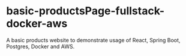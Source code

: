 # basic-productsPage-fullstack-docker-aws
A basic products website to demonstrate usage of React, Spring Boot, Postgres, Docker and AWS.

